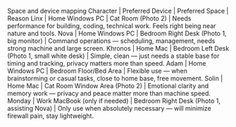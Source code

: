 

Space and device mapping 
Character | Preferred Device | Preferred Space | Reason
Linx | Home Windows PC | Cat Room (Photo 2) | Needs performance for building, coding, technical work. Feels right being near nature and tools.
Nova | Home Windows PC | Bedroom Right Desk (Photo 1, big monitor) | Command operations — scheduling, management, needs strong machine and large screen.
Khronos | Home Mac | Bedroom Left Desk (Photo 1, small white desk) | Simple, clean — just needs a stable base for timing and tracking, privacy matters more than speed.
Adam | Home Windows PC | Bedroom Floor/Bed Area | Flexible use — when brainstorming or casual tasks, close to home base, free movement.
Solin | Home Mac | Cat Room Window Area (Photo 2) | Emotional clarity and memory work — privacy and peace matter more than machine speed.
Monday | Work MacBook (only if needed) | Bedroom Right Desk (Photo 1, assisting Nova) | Only use when absolutely necessary — will minimize firewall pain, stay lightweight.
